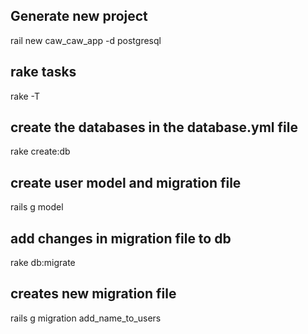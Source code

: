 ## Generate new project
rail new caw_caw_app -d postgresql

## rake tasks
rake -T

## create the databases in the database.yml file
rake create:db 


## create user model and migration file
rails g model 

## add changes in migration file to db
rake db:migrate

## creates new migration file 
rails g migration add_name_to_users